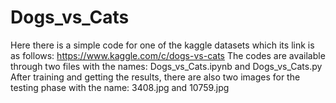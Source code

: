 # Dogs_vs_Cats
Here there is a simple code for one of the kaggle datasets which its link is as follows:
https://www.kaggle.com/c/dogs-vs-cats
The codes are available through two files with the names: Dogs_vs_Cats.ipynb and Dogs_vs_Cats.py
After training and getting the results, there are also two images for the testing phase with the name: 3408.jpg and 10759.jpg
